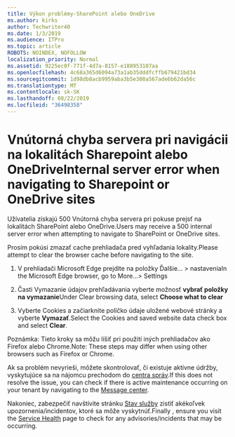 ```yaml
---
title: Výkon problémy-SharePoint alebo OneDrive
ms.author: kirks
author: Techwriter40
ms.date: 1/3/2019
ms.audience: ITPro
ms.topic: article
ROBOTS: NOINDEX, NOFOLLOW
localization_priority: Normal
ms.assetid: 9225ec0f-771f-4d7a-8157-e188953107aa
ms.openlocfilehash: 4c68a365d6094a73a1ab35dddfcffb679421bd34
ms.sourcegitcommit: 1d98db8acb9959aba3b5e308a567ade6b62da56c
ms.translationtype: MT
ms.contentlocale: sk-SK
ms.lasthandoff: 08/22/2019
ms.locfileid: "36498358"
---
```

# <a name="internal-server-error-when-navigating-to-sharepoint-or-onedrive-sites"></a><span data-ttu-id="76a89-102">Vnútorná chyba servera pri navigácii na lokalitách Sharepoint alebo OneDrive</span><span class="sxs-lookup"><span data-stu-id="76a89-102">Internal server error when navigating to Sharepoint or OneDrive sites</span></span>

<span data-ttu-id="76a89-103">Užívatelia získajú 500 Vnútorná chyba servera pri pokuse prejsť na lokalitách SharePoint alebo OneDrive.</span><span class="sxs-lookup"><span data-stu-id="76a89-103">Users may receive a 500 internal server error when attempting to navigate to SharePoint or OneDrive sites.</span></span> 

<span data-ttu-id="76a89-104">Prosím pokúsi zmazať cache prehliadača pred vyhľadania lokality.</span><span class="sxs-lookup"><span data-stu-id="76a89-104">Please attempt to clear the browser cache before navigating to the site.</span></span>


1. <span data-ttu-id="76a89-105">V prehliadači Microsoft Edge prejdite na položky Ďalšie... > nastavenia</span><span class="sxs-lookup"><span data-stu-id="76a89-105">In the Microsoft Edge browser, go to More...> Settings</span></span>

2. <span data-ttu-id="76a89-106">Časti Vymazanie údajov prehľadávania vyberte možnosť **vybrať položky na vymazanie**</span><span class="sxs-lookup"><span data-stu-id="76a89-106">Under Clear browsing data, select **Choose what to clear**</span></span>

3. <span data-ttu-id="76a89-107">Vyberte Cookies a začiarknite políčko údaje uložené webové stránky a vyberte **Vymazať**.</span><span class="sxs-lookup"><span data-stu-id="76a89-107">Select the Cookies and saved website data check box and select **Clear**.</span></span>

<span data-ttu-id="76a89-108">Poznámka: Tieto kroky sa môžu líšiť pri použití iných prehliadačov ako Firefox alebo Chrome.</span><span class="sxs-lookup"><span data-stu-id="76a89-108">Note: These steps may differ when using other browsers such as Firefox or Chrome.</span></span>

<span data-ttu-id="76a89-109">Ak sa problém nevyrieši, môžete skontrolovať, či existuje aktívne údržby, vyskytujúce sa na nájomcu prechodom do [centra správ](https://portal.office.com/adminportal/home#/MessageCenter).</span><span class="sxs-lookup"><span data-stu-id="76a89-109">If this does not resolve the issue, you can check if there is active maintenance occurring on your tenant by navigating to the [Message center](https://portal.office.com/adminportal/home#/MessageCenter).</span></span>

<span data-ttu-id="76a89-110">Nakoniec, zabezpečiť navštívite stránku [Stav služby](https://portal.office.com/adminportal/home#/servicehealth) zistiť akékoľvek upozornenia/incidentov, ktoré sa môže vyskytnúť.</span><span class="sxs-lookup"><span data-stu-id="76a89-110">Finally , ensure you visit the [Service Health](https://portal.office.com/adminportal/home#/servicehealth) page to check for any advisories/incidents that may be occurring.</span></span>

